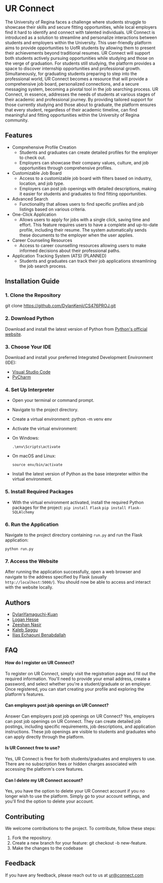 
# UR Connect
The University of Regina faces a challenge where students struggle to showcase their skills and secure fitting opportunities, while local employers find it hard to identify and connect with talented individuals. UR Connect is introduced as a solution to streamline and personalize interactions between students and employers within the University. This user-friendly platform aims to provide opportunities to UofR students by allowing them to present their achievements beyond traditional resumes. UR Connect will support both students actively pursuing opportunities while studying and those on the verge of graduation. For students still studying, the platform provides a space to discover internship opportunities and professional growth. Simultaneously, for graduating students preparing to step into the professional world, UR Connect becomes a resource that will provide a comprehensive job board, personalized connections, and a secure messaging system, becoming a pivotal tool in the job searching process. UR Connect, in essence, addresses the needs of students at various stages of their academic and professional journey. By providing tailored support for those currently studying and those about to graduate, the platform ensures that every student, regardless of their academic timeline, can find meaningful and fitting opportunities within the University of Regina community.

## Features
- Comprehensive Profile Creation
    - Students and graduates can create detailed profiles for the employer to check out.
    - Employers can showcase their company values, culture, and job opportunities through comprehensive profiles.
- Customizable Job Board
    - Access to a customizable job board with filters based on industry, location, and job type.
    - Employers can post job openings with detailed descriptions, making it easier for students and graduates to find fitting opportunities.
- Advanced Search 
    - Functionality that allows users to find specific profiles and job listings based on various criteria.
- One-Click Application
    - Allows users to apply for jobs with a single click, saving time and effort. This feature requires users to have a complete and up-to-date profile, including their resume. The system automatically sends these documents to the employer when the user applies.
- Career Counseling Resources 
    - Access to career counselling resources allowing users to make informed decisions about their professional paths.
- Application Tracking System (ATS) (PLANNED)
    - Students and graduates can track their job applications streamlining the job search process.
 

## Installation Guide

### 1. Clone the Repository
git clone https://github.com/DylanKenji/CS476PROJ.git


### 2. Download Python
Download and install the latest version of Python from [Python's official website](https://www.python.org/downloads/).

### 3. Choose Your IDE
Download and install your preferred Integrated Development Environment (IDE):
- [Visual Studio Code](https://code.visualstudio.com/)
- [PyCharm](https://www.jetbrains.com/pycharm/download/)

### 4. Set Up Interpreter
- Open your terminal or command prompt.
- Navigate to the project directory.
- Create a virtual environment:
python -m venv env

- Activate the virtual environment:
- On Windows:
  ```
  .\env\Scripts\activate
  ```
- On macOS and Linux:
  ```
  source env/bin/activate
  ```
- Install the latest version of Python as the base interpreter within the virtual environment.

### 5. Install Required Packages
- With the virtual environment activated, install the required Python packages for the project:
      ```
      pip install Flask
      ```
      ```
      pip install Flask-SQLAlchemy
      ```

### 6. Run the Application
Navigate to the project directory containing `run.py` and run the Flask application:
  ```
 python run.py
  ```

### 7. Access the Website
After running the application successfully, open a web browser and navigate to the address specified by Flask (usually `http://localhost:5000/`).
You should now be able to access and interact with the website locally.


## Authors

- [DylanYamaguchi-Kuan](https://github.com/DylanKenji)
- [Logan Hesse](https://github.com/lhesse0)
- [Zeeshan Nasir](https://github.com/nzer00)
- [Kaleb Saggu](https://github.com/KalebSaggu)
- [Ilias Echaouni Benabdallah](https://github.com/Slickdawg)


## FAQ

#### How do I register on UR Connect?

To register on UR Connect, simply visit the registration page and fill out the required information. You'll need to provide your email address, create a password, and select whether you're a student/graduate or an employer. Once registered, you can start creating your profile and exploring the platform's features.

#### Can employers post job openings on UR Connect?

Answer Can employers post job openings on UR Connect?
Yes, employers can post job openings on UR Connect. They can create detailed job postings, including specific requirements, job descriptions, and application instructions. These job openings are visible to students and graduates who can apply directly through the platform.



#### Is UR Connect free to use?
Yes, UR Connect is free for both students/graduates and employers to use. There are no subscription fees or hidden charges associated with accessing the platform's core features.

#### Can I delete my UR Connect account?
Yes, you have the option to delete your UR Connect account if you no longer wish to use the platform. Simply go to your account settings, and you'll find the option to delete your account.


## Contributing
We welcome contributions to the project. To contribute, follow these steps:

1. Fork the repository.
2. Create a new branch for your feature: git checkout -b new-feature.
3. Make the changes to the codebase

## Feedback

If you have any feedback, please reach out to us at ur@connect.com


